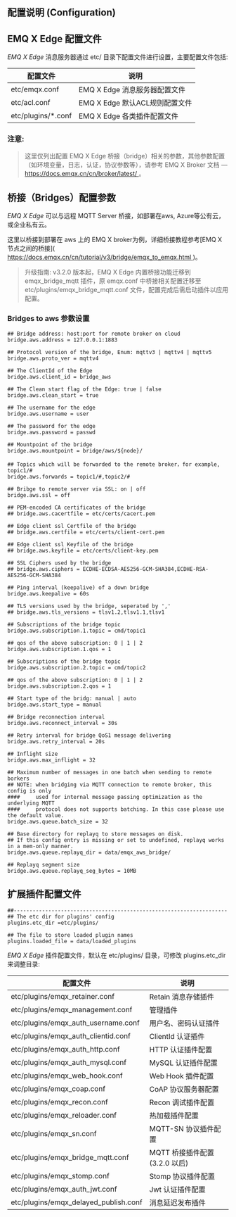 ## 配置说明 (Configuration) 

## EMQ X Edge 配置文件 

*EMQ X Edge* 消息服务器通过 etc/ 目录下配置文件进行设置，主要配置文件包括: 

配置文件               |  说明                     
-------------------|-------------------------
etc/emqx.conf      |  EMQ X Edge 消息服务器配置文件   
etc/acl.conf       |  EMQ X Edge 默认ACL规则配置文件 
etc/plugins/*.conf |  EMQ X Edge 各类插件配置文件    



### 注意: 

> 这里仅列出配置 EMQ X Edge 桥接（bridge）相关的参数，其他参数配置（如环境变量，日志，认证，协议参数等），请参考 EMQ X Broker 文档 — [ https://docs.emqx.cn/cn/broker/latest/ ](https://docs.emqx.cn/cn/broker/latest/) 。 

## 桥接（Bridges）配置参数 

*EMQ X Edge* 可以与远程 MQTT Server 桥接，如部署在aws, Azure等公有云，或企业私有云。 

这里以桥接到部署在 aws 上的 EMQ X broker为例，详细桥接教程参考[EMQ X 节点之间的桥接]( [ https://docs.emqx.cn/cn/tutorial/v3/bridge/emqx_to_emqx.html ](https://docs.emqx.cn/cn/tutorial/v3/bridge/emqx_to_emqx.html) )。 

> 升级指南: v3.2.0 版本起，EMQ X Edge 内置桥接功能迁移到 emqx_bridge_mqtt 插件，原 emqx.conf 中桥接相关配置迁移至 etc/plugins/emqx_bridge_mqtt.conf 文件，配置完成后需启动插件以应用配置。 

### Bridges to aws 参数设置 
    
    
    ## Bridge address: host:port for remote broker on cloud
    bridge.aws.address = 127.0.0.1:1883
    
    ## Protocol version of the bridge, Enum: mqttv3 | mqttv4 | mqttv5
    bridge.aws.proto_ver = mqttv4
    
    ## The ClientId of the Edge 
    bridge.aws.client_id = bridge_aws
    
    ## The Clean start flag of the Edge: true | false
    bridge.aws.clean_start = true
    
    ## The username for the edge
    bridge.aws.username = user
    
    ## The password for the edge
    bridge.aws.password = passwd
    
    ## Mountpoint of the bridge
    bridge.aws.mountpoint = bridge/aws/${node}/
    
    ## Topics which will be forwarded to the remote broker，for example, topic1/#
    bridge.aws.forwards = topic1/#,topic2/#
    
    ## Bribge to remote server via SSL: on | off
    bridge.aws.ssl = off
    
    ## PEM-encoded CA certificates of the bridge
    ## bridge.aws.cacertfile = etc/certs/cacert.pem
    
    ## Edge client ssl Certfile of the bridge
    ## bridge.aws.certfile = etc/certs/client-cert.pem
    
    ## Edge client ssl Keyfile of the bridge
    ## bridge.aws.keyfile = etc/certs/client-key.pem
    
    ## SSL Ciphers used by the bridge
    ## bridge.aws.ciphers = ECDHE-ECDSA-AES256-GCM-SHA384,ECDHE-RSA-AES256-GCM-SHA384
    
    ## Ping interval (keepalive) of a down bridge
    bridge.aws.keepalive = 60s
    
    ## TLS versions used by the bridge, seperated by ','
    ## bridge.aws.tls_versions = tlsv1.2,tlsv1.1,tlsv1
    
    ## Subscriptions of the bridge topic
    bridge.aws.subscription.1.topic = cmd/topic1
    
    ## qos of the above subscription: 0 | 1 | 2
    bridge.aws.subscription.1.qos = 1
    
    ## Subscriptions of the bridge topic
    bridge.aws.subscription.2.topic = cmd/topic2
    
    ## qos of the above subscription: 0 | 1 | 2
    bridge.aws.subscription.2.qos = 1
    
    ## Start type of the bridg: manual | auto
    bridge.aws.start_type = manual
    
    ## Bridge reconnection interval
    bridge.aws.reconnect_interval = 30s
    
    ## Retry interval for bridge QoS1 message delivering
    bridge.aws.retry_interval = 20s
    
    ## Inflight size
    bridge.aws.max_inflight = 32
    
    ## Maximum number of messages in one batch when sending to remote borkers
    ## NOTE: when bridging via MQTT connection to remote broker, this config is only
    ####     used for internal message passing optimization as the underlying MQTT
    ####     protocol does not supports batching. In this case please use the default value.
    bridge.aws.queue.batch_size = 32
    
    ## Base directory for replayq to store messages on disk.
    ## If this config entry is missing or set to undefined, replayq works in a mem-only manner.
    bridge.aws.queue.replayq_dir = data/emqx_aws_bridge/
    
    ## Replayq segment size
    bridge.aws.queue.replayq_seg_bytes = 10MB

## 扩展插件配置文件 
    
    
    ##--------------------------------------------------------------------
    ## The etc dir for plugins' config
    plugins.etc_dir =etc/plugins/
    
    ## The file to store loaded plugin names
    plugins.loaded_file = data/loaded_plugins

*EMQ X Edge* 插件配置文件，默认在 etc/plugins/ 目录，可修改 plugins.etc_dir 来调整目录: 

配置文件                                  |  说明                     
--------------------------------------|-------------------------
etc/plugins/emqx_retainer.conf        |  Retain 消息存储插件          
etc/plugins/emqx_management.conf      |  管理插件                   
etc/plugins/emqx_auth_username.conf   |  用户名、密码认证插件             
etc/plugins/emqx_auth_clientid.conf   |  ClientId 认证插件          
etc/plugins/emqx_auth_http.conf       |  HTTP 认证插件配置            
etc/plugins/emqx_auth_mysql.conf      |  MySQL 认证插件配置           
etc/plugins/emqx_web_hook.conf        |  Web Hook 插件配置          
etc/plugins/emqx_coap.conf            |  CoAP 协议服务器配置           
etc/plugins/emqx_recon.conf           |  Recon 调试插件配置           
etc/plugins/emqx_reloader.conf        |  热加载插件配置                
etc/plugins/emqx_sn.conf              |  MQTT-SN 协议插件配置         
etc/plugins/emqx_bridge_mqtt.conf     |  MQTT 桥接插件配置 (3.2.0 以后) 
etc/plugins/emqx_stomp.conf           |  Stomp 协议插件配置           
etc/plugins/emqx_auth_jwt.conf        |  Jwt 认证插件配置             
etc/plugins/emqx_delayed_publish.conf |  消息延迟发布插件               


